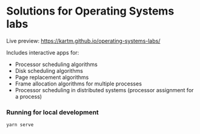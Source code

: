# Solutions for Operating Systems labs
Live preview: https://kartm.github.io/operating-systems-labs/

Includes interactive apps for:
- Processor scheduling algorithms
- Disk scheduling algorithms
- Page replacement algorithms
- Frame allocation algorithms for multiple processes
- Processor scheduling in distributed systems (processor assignment for a process)

### Running for local development
```
yarn serve
```
